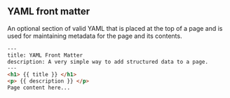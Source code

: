 ## YAML front matter

An optional section of valid YAML that is placed at the top of a page and is used for maintaining metadata for the page and its contents.

```html
---
title: YAML Front Matter
description: A very simple way to add structured data to a page.
---
<h1> {{ title }} </h1>
<p> {{ description }} </p>
Page content here...
```
